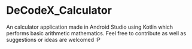# DeCodeX_Calculator
An calculator application made in Android Studio using Kotlin which performs basic arithmetic mathematics.
Feel free to contribute as well as suggestions or ideas are welcomed :P 

